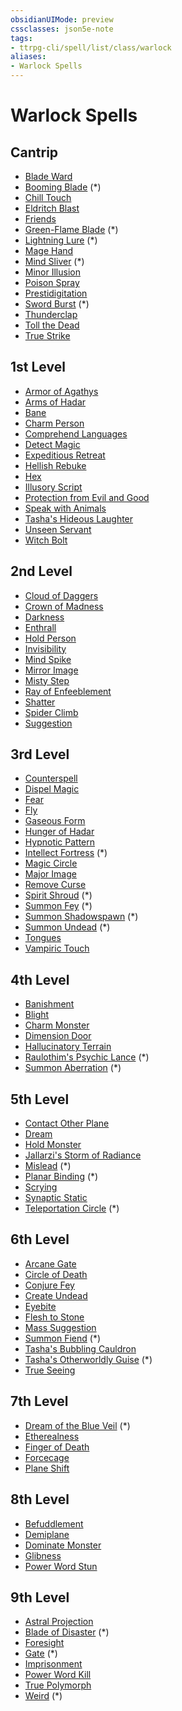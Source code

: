 ```yaml
---
obsidianUIMode: preview
cssclasses: json5e-note
tags:
- ttrpg-cli/spell/list/class/warlock
aliases:
- Warlock Spells
---
```

# Warlock Spells

## Cantrip

- [Blade Ward](Інструменти%20ДМ/CLI/spells/blade-ward-xphb.md "XPHB")
- [Booming Blade](Інструменти%20ДМ/CLI/spells/booming-blade-tce.md "TCE") (\*)
- [Chill Touch](Інструменти%20ДМ/CLI/spells/chill-touch-xphb.md "XPHB")
- [Eldritch Blast](Інструменти%20ДМ/CLI/spells/eldritch-blast-xphb.md "XPHB")
- [Friends](Інструменти%20ДМ/CLI/spells/friends-xphb.md "XPHB")
- [Green-Flame Blade](Інструменти%20ДМ/CLI/spells/green-flame-blade-tce.md "TCE") (\*)
- [Lightning Lure](Інструменти%20ДМ/CLI/spells/lightning-lure-tce.md "TCE") (\*)
- [Mage Hand](Інструменти%20ДМ/CLI/spells/mage-hand-xphb.md "XPHB")
- [Mind Sliver](Інструменти%20ДМ/CLI/spells/mind-sliver-xphb.md "XPHB") (\*)
- [Minor Illusion](Інструменти%20ДМ/CLI/spells/minor-illusion-xphb.md "XPHB")
- [Poison Spray](Інструменти%20ДМ/CLI/spells/poison-spray-xphb.md "XPHB")
- [Prestidigitation](Інструменти%20ДМ/CLI/spells/prestidigitation-xphb.md "XPHB")
- [Sword Burst](Інструменти%20ДМ/CLI/spells/sword-burst-tce.md "TCE") (\*)
- [Thunderclap](Інструменти%20ДМ/CLI/spells/thunderclap-xphb.md "XPHB")
- [Toll the Dead](Інструменти%20ДМ/CLI/spells/toll-the-dead-xphb.md "XPHB")
- [True Strike](Інструменти%20ДМ/CLI/spells/true-strike-xphb.md "XPHB")

## 1st Level

- [Armor of Agathys](Інструменти%20ДМ/CLI/spells/armor-of-agathys-xphb.md "XPHB")
- [Arms of Hadar](Інструменти%20ДМ/CLI/spells/arms-of-hadar-xphb.md "XPHB")
- [Bane](Інструменти%20ДМ/CLI/spells/bane-xphb.md "XPHB")
- [Charm Person](Інструменти%20ДМ/CLI/spells/charm-person-xphb.md "XPHB")
- [Comprehend Languages](Інструменти%20ДМ/CLI/spells/comprehend-languages-xphb.md "XPHB")
- [Detect Magic](Інструменти%20ДМ/CLI/spells/detect-magic-xphb.md "XPHB")
- [Expeditious Retreat](Інструменти%20ДМ/CLI/spells/expeditious-retreat-xphb.md "XPHB")
- [Hellish Rebuke](Інструменти%20ДМ/CLI/spells/hellish-rebuke-xphb.md "XPHB")
- [Hex](Інструменти%20ДМ/CLI/spells/hex-xphb.md "XPHB")
- [Illusory Script](Інструменти%20ДМ/CLI/spells/illusory-script-xphb.md "XPHB")
- [Protection from Evil and Good](Інструменти%20ДМ/CLI/spells/protection-from-evil-and-good-xphb.md "XPHB")
- [Speak with Animals](Інструменти%20ДМ/CLI/spells/speak-with-animals-xphb.md "XPHB")
- [Tasha's Hideous Laughter](Інструменти%20ДМ/CLI/spells/tashas-hideous-laughter-xphb.md "XPHB")
- [Unseen Servant](Інструменти%20ДМ/CLI/spells/unseen-servant-xphb.md "XPHB")
- [Witch Bolt](Інструменти%20ДМ/CLI/spells/witch-bolt-xphb.md "XPHB")

## 2nd Level

- [Cloud of Daggers](Інструменти%20ДМ/CLI/spells/cloud-of-daggers-xphb.md "XPHB")
- [Crown of Madness](Інструменти%20ДМ/CLI/spells/crown-of-madness-xphb.md "XPHB")
- [Darkness](Інструменти%20ДМ/CLI/spells/darkness-xphb.md "XPHB")
- [Enthrall](Інструменти%20ДМ/CLI/spells/enthrall-xphb.md "XPHB")
- [Hold Person](Інструменти%20ДМ/CLI/spells/hold-person-xphb.md "XPHB")
- [Invisibility](Інструменти%20ДМ/CLI/spells/invisibility-xphb.md "XPHB")
- [Mind Spike](Інструменти%20ДМ/CLI/spells/mind-spike-xphb.md "XPHB")
- [Mirror Image](Інструменти%20ДМ/CLI/spells/mirror-image-xphb.md "XPHB")
- [Misty Step](Інструменти%20ДМ/CLI/spells/misty-step-xphb.md "XPHB")
- [Ray of Enfeeblement](Інструменти%20ДМ/CLI/spells/ray-of-enfeeblement-xphb.md "XPHB")
- [Shatter](Інструменти%20ДМ/CLI/spells/shatter-xphb.md "XPHB")
- [Spider Climb](Інструменти%20ДМ/CLI/spells/spider-climb-xphb.md "XPHB")
- [Suggestion](Інструменти%20ДМ/CLI/spells/suggestion-xphb.md "XPHB")

## 3rd Level

- [Counterspell](Інструменти%20ДМ/CLI/spells/counterspell-xphb.md "XPHB")
- [Dispel Magic](Інструменти%20ДМ/CLI/spells/dispel-magic-xphb.md "XPHB")
- [Fear](Інструменти%20ДМ/CLI/spells/fear-xphb.md "XPHB")
- [Fly](Інструменти%20ДМ/CLI/spells/fly-xphb.md "XPHB")
- [Gaseous Form](Інструменти%20ДМ/CLI/spells/gaseous-form-xphb.md "XPHB")
- [Hunger of Hadar](Інструменти%20ДМ/CLI/spells/hunger-of-hadar-xphb.md "XPHB")
- [Hypnotic Pattern](Інструменти%20ДМ/CLI/spells/hypnotic-pattern-xphb.md "XPHB")
- [Intellect Fortress](Інструменти%20ДМ/CLI/spells/intellect-fortress-tce.md "TCE") (\*)
- [Magic Circle](Інструменти%20ДМ/CLI/spells/magic-circle-xphb.md "XPHB")
- [Major Image](Інструменти%20ДМ/CLI/spells/major-image-xphb.md "XPHB")
- [Remove Curse](Інструменти%20ДМ/CLI/spells/remove-curse-xphb.md "XPHB")
- [Spirit Shroud](Інструменти%20ДМ/CLI/spells/spirit-shroud-tce.md "TCE") (\*)
- [Summon Fey](Інструменти%20ДМ/CLI/spells/summon-fey-xphb.md "XPHB") (\*)
- [Summon Shadowspawn](Інструменти%20ДМ/CLI/spells/summon-shadowspawn-tce.md "TCE") (\*)
- [Summon Undead](Інструменти%20ДМ/CLI/spells/summon-undead-xphb.md "XPHB") (\*)
- [Tongues](Інструменти%20ДМ/CLI/spells/tongues-xphb.md "XPHB")
- [Vampiric Touch](Інструменти%20ДМ/CLI/spells/vampiric-touch-xphb.md "XPHB")

## 4th Level

- [Banishment](Інструменти%20ДМ/CLI/spells/banishment-xphb.md "XPHB")
- [Blight](Інструменти%20ДМ/CLI/spells/blight-xphb.md "XPHB")
- [Charm Monster](Інструменти%20ДМ/CLI/spells/charm-monster-xphb.md "XPHB")
- [Dimension Door](Інструменти%20ДМ/CLI/spells/dimension-door-xphb.md "XPHB")
- [Hallucinatory Terrain](Інструменти%20ДМ/CLI/spells/hallucinatory-terrain-xphb.md "XPHB")
- [Raulothim's Psychic Lance](Інструменти%20ДМ/CLI/spells/raulothims-psychic-lance-ftd.md "FTD") (\*)
- [Summon Aberration](Інструменти%20ДМ/CLI/spells/summon-aberration-xphb.md "XPHB") (\*)

## 5th Level

- [Contact Other Plane](Інструменти%20ДМ/CLI/spells/contact-other-plane-xphb.md "XPHB")
- [Dream](Інструменти%20ДМ/CLI/spells/dream-xphb.md "XPHB")
- [Hold Monster](Інструменти%20ДМ/CLI/spells/hold-monster-xphb.md "XPHB")
- [Jallarzi's Storm of Radiance](Інструменти%20ДМ/CLI/spells/jallarzis-storm-of-radiance-xphb.md "XPHB")
- [Mislead](Інструменти%20ДМ/CLI/spells/mislead-xphb.md "XPHB") (\*)
- [Planar Binding](Інструменти%20ДМ/CLI/spells/planar-binding-xphb.md "XPHB") (\*)
- [Scrying](Інструменти%20ДМ/CLI/spells/scrying-xphb.md "XPHB")
- [Synaptic Static](Інструменти%20ДМ/CLI/spells/synaptic-static-xphb.md "XPHB")
- [Teleportation Circle](Інструменти%20ДМ/CLI/spells/teleportation-circle-xphb.md "XPHB") (\*)

## 6th Level

- [Arcane Gate](Інструменти%20ДМ/CLI/spells/arcane-gate-xphb.md "XPHB")
- [Circle of Death](Інструменти%20ДМ/CLI/spells/circle-of-death-xphb.md "XPHB")
- [Conjure Fey](Інструменти%20ДМ/CLI/spells/conjure-fey-xphb.md "XPHB")
- [Create Undead](Інструменти%20ДМ/CLI/spells/create-undead-xphb.md "XPHB")
- [Eyebite](Інструменти%20ДМ/CLI/spells/eyebite-xphb.md "XPHB")
- [Flesh to Stone](Інструменти%20ДМ/CLI/spells/flesh-to-stone-xphb.md "XPHB")
- [Mass Suggestion](Інструменти%20ДМ/CLI/spells/mass-suggestion-xphb.md "XPHB")
- [Summon Fiend](Інструменти%20ДМ/CLI/spells/summon-fiend-xphb.md "XPHB") (\*)
- [Tasha's Bubbling Cauldron](Інструменти%20ДМ/CLI/spells/tashas-bubbling-cauldron-xphb.md "XPHB")
- [Tasha's Otherworldly Guise](Інструменти%20ДМ/CLI/spells/tashas-otherworldly-guise-tce.md "TCE") (\*)
- [True Seeing](Інструменти%20ДМ/CLI/spells/true-seeing-xphb.md "XPHB")

## 7th Level

- [Dream of the Blue Veil](Інструменти%20ДМ/CLI/spells/dream-of-the-blue-veil-tce.md "TCE") (\*)
- [Etherealness](Інструменти%20ДМ/CLI/spells/etherealness-xphb.md "XPHB")
- [Finger of Death](Інструменти%20ДМ/CLI/spells/finger-of-death-xphb.md "XPHB")
- [Forcecage](Інструменти%20ДМ/CLI/spells/forcecage-xphb.md "XPHB")
- [Plane Shift](Інструменти%20ДМ/CLI/spells/plane-shift-xphb.md "XPHB")

## 8th Level

- [Befuddlement](Інструменти%20ДМ/CLI/spells/befuddlement-xphb.md "XPHB")
- [Demiplane](Інструменти%20ДМ/CLI/spells/demiplane-xphb.md "XPHB")
- [Dominate Monster](Інструменти%20ДМ/CLI/spells/dominate-monster-xphb.md "XPHB")
- [Glibness](Інструменти%20ДМ/CLI/spells/glibness-xphb.md "XPHB")
- [Power Word Stun](Інструменти%20ДМ/CLI/spells/power-word-stun-xphb.md "XPHB")

## 9th Level

- [Astral Projection](Інструменти%20ДМ/CLI/spells/astral-projection-xphb.md "XPHB")
- [Blade of Disaster](Інструменти%20ДМ/CLI/spells/blade-of-disaster-tce.md "TCE") (\*)
- [Foresight](Інструменти%20ДМ/CLI/spells/foresight-xphb.md "XPHB")
- [Gate](Інструменти%20ДМ/CLI/spells/gate-xphb.md "XPHB") (\*)
- [Imprisonment](Інструменти%20ДМ/CLI/spells/imprisonment-xphb.md "XPHB")
- [Power Word Kill](Інструменти%20ДМ/CLI/spells/power-word-kill-xphb.md "XPHB")
- [True Polymorph](Інструменти%20ДМ/CLI/spells/true-polymorph-xphb.md "XPHB")
- [Weird](Інструменти%20ДМ/CLI/spells/weird-xphb.md "XPHB") (\*)